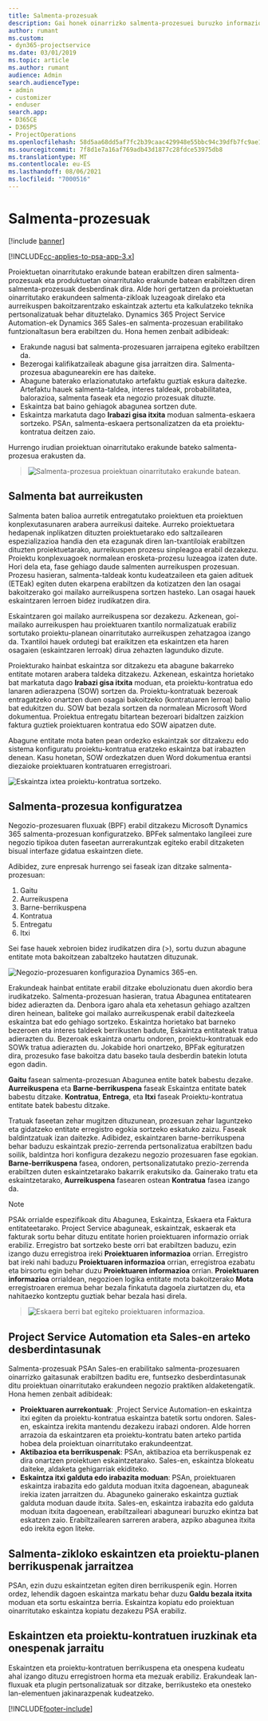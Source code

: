 ```yaml
---
title: Salmenta-prozesuak
description: Gai honek oinarrizko salmenta-prozesuei buruzko informazioa ematen du.
author: rumant
ms.custom:
- dyn365-projectservice
ms.date: 03/01/2019
ms.topic: article
ms.author: rumant
audience: Admin
search.audienceType:
- admin
- customizer
- enduser
search.app:
- D365CE
- D365PS
- ProjectOperations
ms.openlocfilehash: 58d5aa68dd5af7fc2b39caac429948e55bbc94c39dfb7fc9ae15a37cc3c92ce6
ms.sourcegitcommit: 7f8d1e7a16af769adb43d1877c28fdce53975db8
ms.translationtype: MT
ms.contentlocale: eu-ES
ms.lasthandoff: 08/06/2021
ms.locfileid: "7000516"
---
```

# <a name="sales-processes"></a>Salmenta-prozesuak

[!include [banner](../includes/psa-now-project-operations.md)]

[!INCLUDE[cc-applies-to-psa-app-3.x](../includes/cc-applies-to-psa-app-3x.md)]

Proiektuetan oinarritutako erakunde batean erabiltzen diren salmenta-prozesuak eta produktuetan oinarritutako erakunde batean erabiltzen diren salmenta-prozesuak desberdinak dira. Alde hori gertatzen da proiektuetan oinarritutako erakundeen salmenta-zikloak luzeagoak direlako eta aurreikuspen bakoitzarentzako eskaintzak aztertu eta kalkulatzeko teknika pertsonalizatuak behar dituztelako. Dynamics 365 Project Service Automation-ek Dynamics 365 Sales-en salmenta-prozesuan erabilitako funtzionaltasun bera erabiltzen du. Hona hemen zenbait adibideak:

- Erakunde nagusi bat salmenta-prozesuaren jarraipena egiteko erabiltzen da.
- Bezerogai kalifikatzaileak abagune gisa jarraitzen dira. Salmenta-prozesua abagunearekin ere has daiteke.
- Abagune baterako erlazionatutako artefaktu guztiak eskura daitezke. Artefaktu hauek salmenta-taldea, interes taldeak, probabilitatea, balorazioa, salmenta faseak eta negozio prozesuak dituzte.
- Eskaintza bat baino gehiagok abagunea sortzen dute.
- Eskaintza markatuta dago **Irabazi gisa itxita** moduan salmenta-eskaera sortzeko. PSAn, salmenta-eskaera pertsonalizatzen da eta proiektu-kontratua deitzen zaio.

Hurrengo irudian proiektuan oinarritutako erakunde bateko salmenta-prozesua erakusten da.

> ![Salmenta-prozesua proiektuan oinarritutako erakunde batean.](media/basic-guide-1.png)

## <a name="estimating-a-sale"></a>Salmenta bat aurreikusten
Salmenta baten balioa aurretik entregatutako proiektuen eta proiektuen konplexutasunaren arabera aurreikusi daiteke. Aurreko proiektuetara hedapenak inplikatzen dituzten proiektuetarako edo saltzailearen espezializazioa handia den eta ezagunak diren lan-txantiloiak erabiltzen dituzten proiektuetarako, aurreikuspen prozesu sinpleagoa erabil dezakezu. Proiektu konplexuagoek normalean erosketa-prozesu luzeagoa izaten dute. Hori dela eta, fase gehiago daude salmenten aurreikuspen prozesuan. Prozesu hasieran, salmenta-taldeak kontu kudeatzaileen eta gaien adituek (ETEak) egiten duten ekarpena erabiltzen da kotizatzen den lan osagai bakoitzerako goi mailako aurreikuspena sortzen hasteko. Lan osagai hauek eskaintzaren lerroen bidez irudikatzen dira. 

Eskaintzaren goi mailako aurreikuspena sor dezakezu. Azkenean, goi-mailako aurreikuspen hau proiektuaren txantilo normalizatuak erabiliz sortutako proiektu-planean oinarritutako aurreikuspen zehatzagoa izango da. Txantiloi hauek ordutegi bat eraikitzen eta eskaintzen eta haren osagaien (eskaintzaren lerroak) dirua zehazten lagunduko dizute. 

Proiekturako hainbat eskaintza sor ditzakezu eta abagune bakarreko entitate motaren arabera taldeka ditzakezu. Azkenean, eskaintza horietako bat markatuta dago **Irabazi gisa itxita** moduan, eta proiektu-kontratua edo lanaren adierazpena (SOW) sortzen da. Proiektu-kontratuak bezeroak entragatzeko onartzen duen osagai bakoitzeko (kontratuaren lerroa) balio bat edukitzen du. SOW bat bezala sortzen da normalean Microsoft Word dokumentua. Proiektua entregatu bitartean bezeroari bidaltzen zaizkion faktura guztiek proiektuaren kontratua edo SOW aipatzen dute.

Abagune entitate mota baten pean ordezko eskaintzak sor ditzakezu edo sistema konfiguratu proiektu-kontratua eratzeko eskaintza bat irabazten denean. Kasu honetan, SOW ordezkatzen duen Word dokumentua erantsi diezaioke proiektuaren kontratuaren erregistroari.

![Eskaintza ixtea proiektu-kontratua sortzeko.](media/basic-guide-2.png)

## <a name="configuring-the-sales-process"></a>Salmenta-prozesua konfiguratzea
Negozio-prozesuaren fluxuak (BPF) erabil ditzakezu Microsoft Dynamics 365 salmenta-prozesuan konfiguratzeko. BPFek salmentako langileei zure negozio tipikoa duten faseetan aurrerakuntzak egiteko erabil ditzaketen bisual interfaze gidatua eskaintzen diete.

Adibidez, zure enpresak hurrengo sei faseak izan ditzake salmenta-prozesuan:

1. Gaitu
2. Aurreikuspena
3. Barne-berrikuspena
4. Kontratua
5. Entregatu
6. Itxi

Sei fase hauek xebroien bidez irudikatzen dira (\>), sortu duzun abagune entitate mota bakoitzean zabaltzeko hautatzen dituzunak.

![Negozio-prozesuaren konfigurazioa Dynamics 365-en.](media/basic-guide-3.png)
 
Erakundeak hainbat entitate erabil ditzake eboluzionatu duen akordio bera irudikatzeko. Salmenta-prozesuan hasieran, tratua Abagunea entitatearen bidez adierazten da. Denbora igaro ahala eta xehetasun gehiago azaltzen diren heinean, baliteke goi mailako aurreikuspenak erabil daitezkeela eskaintza bat edo gehiago sortzeko. Eskaintza horietako bat barneko bezeroen eta interes taldeek berrikusten badute, Eskaintza entitateak tratua adierazten du. Bezeroak eskaintza onartu ondoren, proiektu-kontratuak edo SOWk tratua adierazten du. Jokabide hori onartzeko, BPFak egituratzen dira, prozesuko fase bakoitza datu baseko taula desberdin batekin lotuta egon dadin.

**Gaitu** fasean salmenta-prozesuan Abagunea entite batek babestu dezake. **Aurreikuspena** eta **Barne-berrikuspena** faseak Eskaintza entitate batek babestu ditzake. **Kontratua**, **Entrega**, eta **Itxi** faseak Proiektu-kontratua entitate batek babestu ditzake.

Tratuak faseetan zehar mugitzen dituzunean, prozesuan zehar laguntzeko eta gidatzeko entitate erregistro egokia sortzeko eskatuko zaizu. Faseak baldintzatuak izan daitezke. Adibidez, eskaintzaren barne-berrikuspena behar baduzu eskaintzak prezio-zerrenda pertsonalizatua erabiltzen badu soilik, baldintza hori konfigura dezakezu negozio prozesuaren fase egokian. **Barne-berrikuspena** fasea, ondoren, pertsonalizatutako prezio-zerrenda erabiltzen duten eskaintzetarako bakarrik erakutsiko da. Gainerako tratu eta eskaintzetarako, **Aurreikuspena** fasearen ostean **Kontratua** fasea izango da.

> [!NOTE]
> PSAk orrialde espezifikoak ditu Abagunea, Eskaintza, Eskaera eta Faktura entitateetarako. Project Service abaguneak, eskaintzak, eskaerak eta fakturak sortu behar dituzu entitate horien proiektuaren informazio orriak erabiliz. Erregistro bat sortzeko beste orri bat erabiltzen baduzu, ezin izango duzu erregistroa ireki **Proiektuaren informazioa** orrian. Erregistro bat ireki nahi baduzu **Proiektuaren informazioa** orrian, erregistroa ezabatu eta birsortu egin behar duzu **Proiektuaren informazioa** orrian. **Proiektuaren informazioa** orrialdean, negozioen logika entitate mota bakoitzerako **Mota** erregistroaren eremua behar bezala finkatuta dagoela ziurtatzen du, eta nahitaezko kontzeptu guztiak behar bezala hasi direla.

> ![Eskaera berri bat egiteko proiektuaren informazioa.](media/basic-guide-4.png)
 
## <a name="differences-between-project-service-automation-and-sales"></a>Project Service Automation eta Sales-en arteko desberdintasunak
Salmenta-prozesuak PSAn Sales-en erabilitako salmenta-prozesuaren oinarrizko gaitasunak erabiltzen baditu ere, funtsezko desberdintasunak ditu proiektuan oinarritutako erakundeen negozio praktiken aldaketengatik. Hona hemen zenbait adibideak:

- **Proiektuaren aurrekontuak**: ,Project Service Automation-en eskaintza itxi egiten da proiektu-kontratua eskaintza batetik sortu ondoren. Sales-en, eskaintza irekita mantendu dezakezu irabazi ondoren. Alde horren arrazoia da eskaintzaren eta proiektu-kontratu baten arteko partida hobea dela proiektuan oinarritutako erakundeentzat. 
- **Aktibazioa eta berrikuspenak**: PSAn, aktibazioa eta berrikuspenak ez dira onartzen proiektuen eskaintzetarako. Sales-en, eskaintza blokeatu daiteke, aldaketa gehigarriak ekiditeko.
- **Eskaintza itxi galduta edo irabazita moduan**: PSAn, proiektuaren eskaintza irabazita edo galduta moduan itxita dagoenean, abaguneak irekia izaten jarraitzen du. Abaguneko gainerako eskaintza guztiak galduta moduan daude itxita. Sales-en, eskaintza irabazita edo galduta moduan itxita dagoenean, erabiltzaileari abaguneari buruzko ekintza bat eskatzen zaio. Erabiltzailearen sarreren arabera, azpiko abagunea itxita edo irekita egon liteke.

## <a name="tracking-revisions-to-quotes-and-project-plans-in-the-sales-cycle"></a>Salmenta-zikloko eskaintzen eta proiektu-planen berrikuspenak jarraitzea
PSAn, ezin duzu eskaintzetan egiten diren berrikuspenik egin. Horren ordez, lehendik dagoen eskaintza markatu behar duzu **Galdu bezala itxita** moduan eta sortu eskaintza berria. Eskaintza kopiatu edo proiektuan oinarritutako eskaintza kopiatu dezakezu PSA erabiliz.

## <a name="tracking-comments-and-approvals-of-quotes-and-project-contracts"></a>Eskaintzen eta proiektu-kontratuen iruzkinak eta onespenak jarraitu
Eskaintzen eta proiektu-kontratuen berrikuspena eta onespena kudeatu ahal izango dituzu erregistroen horma eta mezuak erabiliz. Erakundeak lan-fluxuak eta plugin pertsonalizatuak sor ditzake, berrikusteko eta onesteko lan-elementuen jakinarazpenak kudeatzeko.


[!INCLUDE[footer-include](../includes/footer-banner.md)]